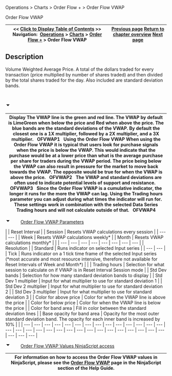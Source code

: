 ﻿


Operations \> Charts \> Order Flow \+ \> Order Flow VWAP






















Order Flow VWAP







| \<\< [Click to Display Table of Contents](order_flow_vwap.md) \>\> **Navigation:**     [Operations](operations.md) \> [Charts](charts.md) \> [Order Flow \+](order_flow_plus.md) \> Order Flow VWAP | [Previous page](order_flow_cumulative_delta.md) [Return to chapter overview](order_flow_plus.md) [Next page](order_flow_volume_profile.md) |
| --- | --- |














## Description
Volume Weighted Average Price. A total of the dollars traded for every transaction (price multiplied by number of shares traded) and then divided by the total shares traded for the day. Also included are standard deviation bands.


 


![tog_minus](tog_minus.gif)




| Display The VWAP line is the green and red line. The VWAP by default is LimeGreen when below the price and Red when above the price. The blue bands are the standard deviations of the VWAP. By default the closest one is a 1X multiplier, followed by a 2X multiplier, and a 3X multiplier.   OFVWAP1   Using the Order Flow VWAP When using the Order Flow VWAP it is typical that users look for purchase signals when the price is below the VWAP. This would indicate that the purchase would be at a lower price than what is the average purchase per share for traders during the VWAP period. The price being below the VWAP can also result in pressure for the market to move back towards the VWAP. The opposite would be true for when the VWAP is above the price.   OFVWAP2   The VWAP and standard deviations are often used to indicate potential levels of support and resistance.   OFVWAP3   Since the Order Flow VWAP is a cumulative indicator, the longer it runs for the more the VWAP can lag. Using the Trading hours parameter you can adjust during what times the indicator will run for. These settings work in combination with the selected Data Series Trading hours and will not calculate outside of that.    OFVWAP4 |
| --- |



![tog_minus](tog_minus.gif)        [Order Flow VWAP Parameters](javascript:HMToggle('toggle','OrderFlowVWAPParameters','OrderFlowVWAPParameters_ICON'))




| | Reset Interval | | Session | Resets VWAP calculations every session | | --- | --- | | Week | Resets VWAP calculations weekly\* | | Month | Resets VWAP calculations monthly\* | | | --- | --- | --- | --- | --- | --- | --- | --- | | Resolution | | Standard | Runs indicator on selected Input series | | --- | --- | | Tick | Runs indicator on a 1 tick time frame of the selected Input series (\*most accurate and most resource intensive, therefore not available for Reset Intervals of Week and Month\*) | | | Trading hours | Selection for what session to calculate on if VWAP is in Reset Interval Session mode | | Std Dev bands | Selection for how many standard deviation bands to display | | Std Dev 1 multiplier | Input for what multiplier to use for standard deviation 1 | | Std Dev 2 multiplier | Input for what multiplier to use for standard deviation 2 | | Std Dev 3 multiplier | Input for what multiplier to use for standard deviation 3 | | Color for above price | Color for when the VWAP line is above the price | | Color for below price | Color for when the VWAP line is below the price | | Color for band area | Fill in color between the standard deviation lines | | Base opacity for band area | Opacity for the most outer standard deviation band. The opacity for each inner band is increased by 10% | |
| --- | --- | --- | --- | --- | --- | --- | --- | --- | --- | --- | --- | --- | --- | --- | --- | --- | --- | --- | --- | --- | --- | --- | --- | --- | --- | --- | --- | --- | --- | --- | --- | --- |



![tog_minus](tog_minus.gif)        [Order Flow VWAP Values NinjaScript access](javascript:HMToggle('toggle','OrderFlowVWAPValuesNINJASCRIPTaccess','OrderFlowVWAPValuesNINJASCRIPTaccess_ICON'))




| For information on how to access the Order Flow VWAP values in NinjaScript, please see the [Order Flow VWAP](order_flow_vwap2.md) page in the NinjaScript section of the Help Guide. |
| --- |










